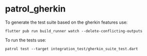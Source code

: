 # patrol_gherkin

To generate the test suite based on the gherkin features use:

    flutter pub run build_runner watch --delete-conflicting-outputs

To run the tests use:

    patrol test --target integration_test/gherkin_suite_test.dart

